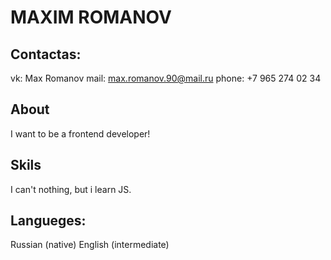 # MAXIM ROMANOV

## Contactas:
vk: Max Romanov
mail: max.romanov.90@mail.ru
phone: +7 965 274 02 34

## About
I want to be a frontend developer!

## Skils
I can't nothing, but i learn JS.

## Langueges:
Russian (native)
English (intermediate)
